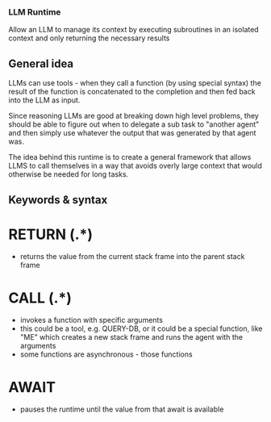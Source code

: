 ### LLM Runtime
Allow an LLM to manage its context by executing subroutines in an isolated context and only returning the necessary results

## General idea
LLMs can use tools - when they call a function (by using special syntax) the result of the function is concatenated to
the completion and then fed back into the LLM as input.

Since reasoning LLMs are good at breaking down high level problems, they should be able to figure out when to delegate a
sub task to "another agent" and then simply use whatever the output that was generated by that agent was.

The idea behind this runtime is to create a general framework that allows LLMS to call themselves in a way that
avoids overly large context that would otherwise be needed for long tasks.

## Keywords & syntax

# RETURN (<value>.*)
  - returns the value from the current stack frame into the parent stack frame

# CALL <FUNCTION> (<argument>.*)

  - invokes a function with specific arguments
  - this could be a tool, e.g. QUERY-DB, or it could be a special function, like "ME" which creates a new stack frame and runs the agent with the arguments
  - some functions are asynchronous - those functions

# AWAIT <TICKET>
  - pauses the runtime until the value from that await is available
